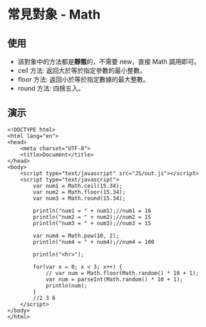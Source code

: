 # 常見對象 - Math

## 使用
- 該對象中的方法都是**靜態**的，不需要 new，直接 Math   調用即可。
- ceil 方法: 返回大於等於指定參數的最小整數。
- floor 方法: 返回小於等於指定數據的最大整數。
- round 方法: 四捨五入。

## 演示
```
<!DOCTYPE html>
<html lang="en">
<head>
	<meta charset="UTF-8">
	<title>Document</title>
</head>
<body>
	<script type="text/javascript" src="JS/out.js"></script>
	<script type="text/javascript">
		var num1 = Math.ceil(15.34);
		var num2 = Math.floor(15.34);
		var num3 = Math.round(15.34);

		println("num1 = " + num1);//num1 = 16
		println("num2 = " + num2);//num2 = 15
		println("num3 = " + num3);//num3 = 15

		var num4 = Math.pow(10, 2);
		println("num4 = " + num4);//num4 = 100

		println("<hr>");

		for(var x = 0; x < 3; x++) {
			// var num = Math.floor(Math.random() * 10 + 1);
			var num = parseInt(Math.random() * 10 + 1);
			println(num);
		}
		//2 3 6
	</script>
</body>
</html>
```
